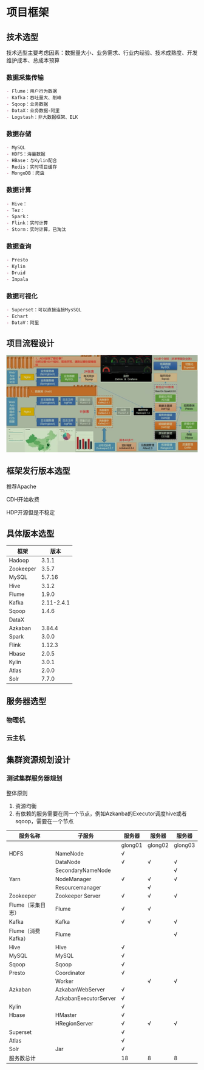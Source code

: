 # 项目框架



## 技术选型

技术选型主要考虑因素：数据量大小、业务需求、行业内经验、技术成熟度、开发维护成本、总成本预算

### 数据采集传输

```markdown
- Flume：用户行为数据
- Kafka：吞吐量大、削峰
- Sqoop：业务数据
- DataX：业务数据-阿里
- Logstash：非大数据框架、ELK
```

### 数据存储

```markdown
- MySQL
- HDFS：海量数据
- HBase：与Kylin配合
- Redis：实时项目缓存
- MongoDB：爬虫
```

### 数据计算

```markdown
- Hive：
- Tez：
- Spark：
- Flink：实时计算
- Storm：实时计算，已淘汰
```

### 数据查询

```markdown
- Presto
- Kylin
- Druid
- Impala
```

### 数据可视化

```markdown
- Superset：可以直接连接MysSQL
- Echart
- DataV：阿里
```



## 项目流程设计

![image-20210507134304927](images/image-20210507134304927.png)

## 框架发行版本选型

推荐Apache

CDH开始收费

HDP开源但是不稳定



## 具体版本选型

| 框架      | 版本       |
| --------- | ---------- |
| Hadoop    | 3.1.1      |
| Zookeeper | 3.5.7      |
| MySQL     | 5.7.16     |
| Hive      | 3.1.2      |
| Flume     | 1.9.0      |
| Kafka     | 2.11-2.4.1 |
| Sqoop     | 1.4.6      |
| DataX     |            |
| Azkaban   | 3.84.4     |
| Spark     | 3.0.0      |
| Flink     | 1.12.3     |
| Hbase     | 2.0.5      |
| Kylin     | 3.0.1      |
| Atlas     | 2.0.0      |
| Solr      | 7.7.0      |



## 服务器选型

### 物理机

### 云主机



## 集群资源规划设计

### 测试集群服务器规划

 

整体原则

1. 资源均衡
2. 有依赖的服务需要在同一个节点，例如Azkanba的Executor调度hive或者sqoop，需要在一个节点

| 服务名称           | 子服务                | 服务器  | 服务器  | 服务器  |
| ------------------ | --------------------- | ------- | ------- | ------- |
|                    |                       | glong01 | glong02 | glong03 |
| HDFS               | NameNode              | √       |         |         |
|                    | DataNode              | √       | √       | √       |
|                    | SecondaryNameNode     |         |         | √       |
| Yarn               | NodeManager           | √       | √       | √       |
|                    | Resourcemanager       |         | √       |         |
| Zookeeper          | Zookeeper Server      | √       | √       | √       |
| Flume（采集日志）  | Flume                 | √       | √       |         |
| Kafka              | Kafka                 | √       | √       | √       |
| Flume（消费Kafka） | Flume                 |         |         | √       |
| Hive               | Hive                  | √       |         |         |
| MySQL              | MySQL                 | √       |         |         |
| Sqoop              | Sqoop                 | √       |         |         |
| Presto             | Coordinator           | √       |         |         |
|                    | Worker                |         | √       | √       |
| Azkaban            | AzkabanWebServer      | √       |         |         |
|                    | AzkabanExecutorServer | √       |         |         |
| Kylin              |                       | √       |         |         |
| Hbase              | HMaster               | √       |         |         |
|                    | HRegionServer         | √       | √       | √       |
| Superset           |                       | √       |         |         |
| Atlas              |                       | √       |         |         |
| Solr               | Jar                   | √       |         |         |
| 服务数总计         |                       | 18      | 8       | 8       |

